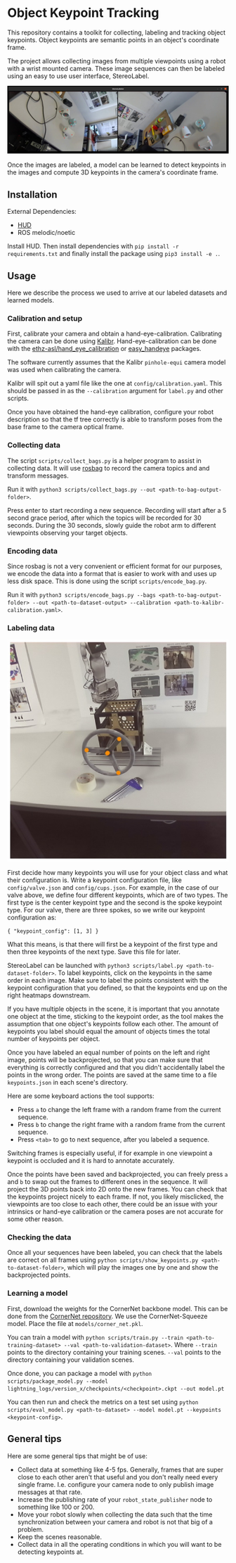 # Object Keypoint Tracking

This repository contains a toolkit for collecting, labeling and tracking object keypoints. Object keypoints are semantic points in an object's coordinate frame.

The project allows collecting images from multiple viewpoints using a robot with a wrist mounted camera. These image sequences can then be labeled using an easy to use user interface, StereoLabel.

![StereoLabel keypoint labeling](assets/images/stereolabel.jpg)

Once the images are labeled, a model can be learned to detect keypoints in the images and compute 3D keypoints in the camera's coordinate frame.

## Installation

External Dependencies:
- [HUD](https://github.com/ethz-asl/hud)
- ROS melodic/noetic

Install HUD. Then install dependencies with `pip install -r requirements.txt` and finally install the package using `pip3 install -e .`.

## Usage

Here we describe the process we used to arrive at our labeled datasets and learned models.

### Calibration and setup

First, calibrate your camera and obtain a hand-eye-calibration. Calibrating the camera can be done using [Kalibr](https://github.com/ethz-asl/kalibr). Hand-eye-calibration can be done with the [ethz-asl/hand_eye_calibration](https://github.com/ethz-asl/hand_eye_calibration) or [easy_handeye](https://github.com/IFL-CAMP/easy_handeye) packages.

The software currently assumes that the Kalibr `pinhole-equi` camera model was used when calibrating the camera.

Kalibr will spit out a yaml file like the one at `config/calibration.yaml`. This should be passed in as the `--calibration` argument for `label.py` and other scripts.

Once you have obtained the hand-eye calibration, configure your robot description so that the tf tree correctly is able to transform poses from the base frame to the camera optical frame.

### Collecting data

The script `scripts/collect_bags.py` is a helper program to assist in collecting data. It will use [rosbag](http://wiki.ros.org/rosbag) to record the camera topics and and transform messages.

Run it with `python3 scripts/collect_bags.py --out <path-to-bag-output-folder>`.

Press enter to start recording a new sequence. Recording will start after a 5 second grace period, after which the topics will be recorded for 30 seconds. During the 30 seconds, slowly guide the robot arm to different viewpoints observing your target objects.

### Encoding data

Since rosbag is not a very convenient or efficient format for our purposes, we encode the data into a format that is easier to work with and uses up less disk space. This is done using the script `scripts/encode_bag.py`.

Run it with `python3 scripts/encode_bags.py --bags <path-to-bag-output-folder> --out <path-to-dataset-output> --calibration <path-to-kalibr-calibration.yaml>`.

### Labeling data

![Valve](assets/images/valve.jpg)

First decide how many keypoints you will use for your object class and what their configuration is. Write a keypoint configuration file, like `config/valve.json` and `config/cups.json`. For example, in the case of our valve above, we define four different keypoints, which are of two types. The first type is the center keypoint type and the second is the spoke keypoint type. For our valve, there are three spokes, so we write our keypoint configuration as:
```
{ "keypoint_config": [1, 3] }
```
What this means, is that there will first be a keypoint of the first type and then three keypoints of the next type. Save this file for later.

StereoLabel can be launched with `python3 scripts/label.py <path-to-dataset-folder>`. To label keypoints, click on the keypoints in the same order in each image. Make sure to label the points consistent with the keypoint configuration that you defined, so that the keypoints end up on the right heatmaps downstream.

If you have multiple objects in the scene, it is important that you annotate one object at the time, sticking to the keypoint order, as the tool makes the assumption that one object's keypoints follow each other. The amount of keypoints you label should equal the amount of objects times the total number of keypoints per object.

Once you have labeled an equal number of points on the left and right image, points will be backprojected, so that you can make sure that everything is correctly configured and that you didn't accidentally label the points in the wrong order. The points are saved at the same time to a file `keypoints.json` in each scene's directory.

Here are some keyboard actions the tool supports:
- Press `a` to change the left frame with a random frame from the current sequence.
- Press `b` to change the right frame with a random frame from the current sequence.
- Press `<tab>` to go to next sequence, after you labeled a sequence.

Switching frames is especially useful, if for example in one viewpoint a keypoint is occluded and it is hard to annotate accurately.

Once the points have been saved and backprojected, you can freely press `a` and `b` to swap out the frames to different ones in the sequence. It will project the 3D points back into 2D onto the new frames. You can check that the keypoints project nicely to each frame. If not, you likely misclicked, the viewpoints are too close to each other, there could be an issue with your intrinsics or hand-eye calibration or the camera poses are not accurate for some other reason.

### Checking the data

Once all your sequences have been labeled, you can check that the labels are correct on all frames using `python scripts/show_keypoints.py <path-to-dataset-folder>`, which will play the images one by one and show the backprojected points.

### Learning a model

First, download the weights for the CornerNet backbone model. This can be done from the [CornerNet repository](https://github.com/princeton-vl/CornerNet-Lite). We use the CornerNet-Squeeze model. Place the file at `models/corner_net.pkl`.

You can train a model with `python scripts/train.py --train <path-to-training-dataset> --val <path-to-validation-dataset>`. Where `--train` points to the directory containing your training scenes. `--val` points to the directory containing your validation scenes.

Once done, you can package a model with `python scripts/package_model.py --model lightning_logs/version_x/checkpoints/<checkpoint>.ckpt --out model.pt`

You can then run and check the metrics on a test set using `python scripts/eval_model.py <path-to-dataset> --model model.pt --keypoints <keypoint-config>`.

## General tips

Here are some general tips that might be of use:
- Collect data at something like 4-5 fps. Generally, frames that are super close to each other aren't that useful and you don't really need every single frame. I.e. configure your camera node to only publish image messages at that rate.
- Increase the publishing rate of your `robot_state_publisher` node to something like 100 or 200.
- Move your robot slowly when collecting the data such that the time synchronization between your camera and robot is not that big of a problem.
- Keep the scenes reasonable.
- Collect data in all the operating conditions in which you will want to be detecting keypoints at.



